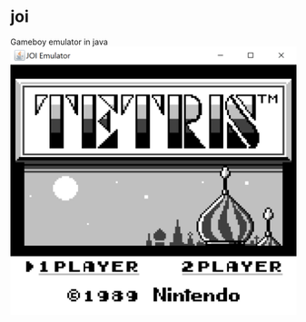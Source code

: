# joi
Gameboy emulator in java
![alt text](https://github.com/celebi1023/joi/blob/master/pictures/Capture%20(2).PNG?raw=true)
